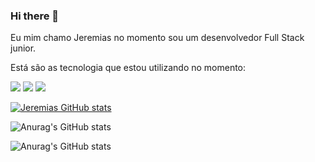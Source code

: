### Hi there 👋

Eu mim chamo Jeremias no momento sou um desenvolvedor Full Stack junior. 

Está são as tecnologia que estou utilizando no momento:

<img src="https://img.shields.io/badge/HTML5-E34F26?style=for-the-badge&logo=html5&logoColor=white"> <img src="https://img.shields.io/badge/CSS3-1572B6?style=for-the-badge&logo=css3&logoColor=white">  <img src='https://img.shields.io/badge/JavaScript-F7DF1E?style=for-the-badge&logo=javascript&logoColor=black'>

[![Jeremias GitHub stats](https://github-readme-stats.vercel.app/api?username=Jeremias3025)](https://github.com/anuraghazra/github-readme-stats)

![Anurag's GitHub stats](https://github-readme-stats.vercel.app/api?username=anuraghazra&hide=contribs,prs)

![Anurag's GitHub stats](https://github-readme-stats.vercel.app/api?username=anuraghazra&show=reviews,discussions_started,discussions_answered,prs_merged,prs_merged_percentage)

 


